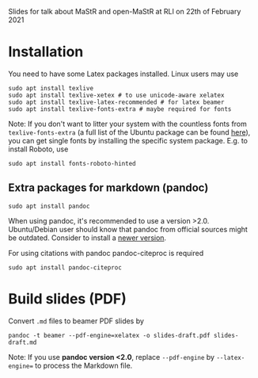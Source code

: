 Slides for talk about MaStR and open-MaStR at RLI on 22th of February 2021

# Installation

You need to have some Latex packages installed. Linux users may use

```
sudo apt install texlive
sudo apt install texlive-xetex # to use unicode-aware xelatex
sudo apt install texlive-latex-recommended # for latex beamer
sudo apt install texlive-fonts-extra # maybe required for fonts
```

Note: If you don't want to litter your system with the countless fonts from `texlive-fonts-extra` (a full list of the
Ubuntu package can be found [here](https://packages.ubuntu.com/xenial/texlive-fonts-extra)), you can get single
fonts by installing the specific system package. E.g. to install Roboto, use

```
sudo apt install fonts-roboto-hinted
```

## Extra packages for markdown (pandoc)

```
sudo apt install pandoc
```

When using pandoc, it's recommended to use a version >2.0. Ubuntu/Debian user should know that pandoc from official sources might be outdated. Consider to install a [newer version](https://pandoc.org/installing.html).

For using citations with pandoc pandoc-citeproc is required

```
sudo apt install pandoc-citeproc
```

# Build slides (PDF)

Convert `.md` files to beamer PDF slides by


```
pandoc -t beamer --pdf-engine=xelatex -o slides-draft.pdf slides-draft.md
```

Note: If you use **pandoc version <2.0**, replace `--pdf-engine` by `--latex-engine=` to process the Markdown file.

